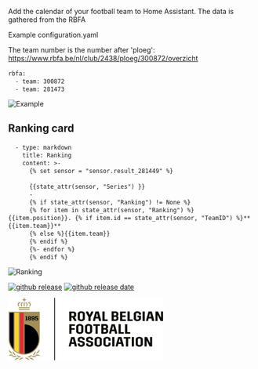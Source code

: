 Add the calendar of your football team to Home Assistant. The data is gathered from the RBFA

Example configuration.yaml

The team number is the number after 'ploeg': https://www.rbfa.be/nl/club/2438/ploeg/300872/overzicht

```
rbfa:
  - team: 300872
  - team: 281473
```
![Example](https://github.com/rgerbranda/rbfa/blob/ef912db0d17b837fed74d85d1c5b003a15997946/images/example.png)

Ranking card
-

      - type: markdown
        title: Ranking
        content: >-
          {% set sensor = "sensor.result_281449" %}

          {{state_attr(sensor, "Series") }}
          -
          {% if state_attr(sensor, "Ranking") != None %}
          {% for item in state_attr(sensor, "Ranking") %}{{item.position}}. {% if item.id == state_attr(sensor, "TeamID") %}**{{item.team}}**
          {% else %}{{item.team}}
          {% endif %}
          {%- endfor %} 
          {% endif %}

<img src="https://github.com/rgerbranda/rbfa/blob/151ab7be10f3ae2d1fbd2e87d00107461c37e98a/images/ranking.png" alt="Ranking" width=528>


[![github release](https://img.shields.io/github/v/release/rgerbranda/rbfa?logo=github)](https://github.com/rgerbranda/rbfa/releases)
[![github release date](https://img.shields.io/github/release-date/rgerbranda/rbfa)](https://github.com/rgerbranda/rbfa/releases)

<img src="https://github.com/home-assistant/brands/blob/c359584cf6719b89aee0428cdb55da55c5b34593/custom_integrations/rbfa/logo.png" alt="Royal Belgian Football Association" height=128>
